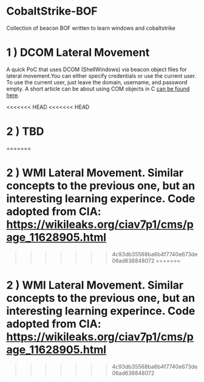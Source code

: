 # CobaltStrike-BOF
Collection of beacon BOF written to learn windows and cobaltstrike


# 1 ) DCOM Lateral Movement
A quick PoC that uses DCOM (ShellWindows) via beacon object files for lateral movement.You can either specify credentials or use the current user. To use the current user, just leave the domain, username, and password empty. A short article can be about using COM objects in C [can be found here](https://yaxser.github.io/CobaltStrike-BOF/).
      
      
      
<<<<<<< HEAD
<<<<<<< HEAD
# 2 ) TBD
=======
# 2 ) WMI Lateral Movement. Similar concepts to the previous one, but an interesting learning experince. Code adopted from CIA: https://wikileaks.org/ciav7p1/cms/page_11628905.html
>>>>>>> 4c93db35568ba6b4f7740e673de06ad636848072
=======
# 2 ) WMI Lateral Movement. Similar concepts to the previous one, but an interesting learning experince. Code adopted from CIA: https://wikileaks.org/ciav7p1/cms/page_11628905.html
>>>>>>> 4c93db35568ba6b4f7740e673de06ad636848072
